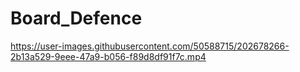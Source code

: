 # Board_Defence

https://user-images.githubusercontent.com/50588715/202678266-2b13a529-9eee-47a9-b056-f89d8df91f7c.mp4

